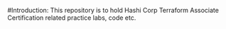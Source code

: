 #Introduction:
This repository is to hold Hashi Corp Terraform Associate Certification related practice labs, code etc.